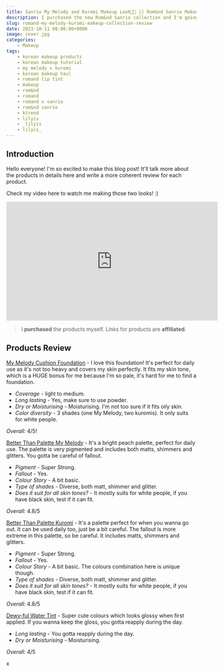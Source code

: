 ```yaml
---
title: Sanrio My Melody and Kuromi Makeup Look🩷💜 || Rom&nd Sanrio Makeup Collection Review💋
description: I purchased the new Rom&nd Sanrio collection and I'm going to make 2 looks as I'll review it!
slug: romand-my-melody-kuromi-makeup-collection-review
date: 2023-10-11 00:00:00+0000
image: cover.jpg
categories:
    - Makeup
tags:
    - korean makeup products
    - korean makeup tutorial
    - my melody x kuromi
    - korean makeup haul
    - romand lip tint
    - makeup
    - rom&nd
    - romand
    - romand x sanrio
    - rom&nd sanrio
    - ktrend
    - lilyis
    - _lilyis
    - lilyis_
---
```


## Introduction

Hello everyone! I'm so excited to make this blog post! It'll talk more about the products in details here and write a more coherent review for each product.

Check my video here to watch me making those two looks! :)

<iframe width="560" height="315" src="https://www.youtube.com/embed/1QsAbOse35Q?si=7t-v3PMPL3gpNzKv" title="YouTube video player" frameborder="0" allow="accelerometer; autoplay; clipboard-write; encrypted-media; gyroscope; picture-in-picture; web-share" allowfullscreen></iframe>

> I **purchased** the products myself. Links for products are **affiliated**.

## Products Review

[My Melody Cushion Foundation](https://amzn.to/46h9TPP) - I love this foundation! It's perfect for daily use as it's not too heavy and covers my skin perfectly. It fits my skin tone, which is a HUGE bonus for me because I'm so pale, it's hard for me to find a foundation.

- *Coverage* - light to medium.
- *Long lasting* - Yes, make sure to use powder.
- *Dry or Moisturising* - Moisturising. I'm not too sure if it fits oily skin.
- *Color diversity* - 3 shades (one My Melody, two kuromis). It only suits for white people.

*Overall:* 4/5!

[Better Than Palette My Melody](https://amzn.to/3ZNtkxn) - It's a bright peach palette, perfect for daily use. The palette is very pigmented and includes both matts, shimmers and glitters. You gotta be careful of fallout.

- *Pigment* - Super Strong.
- *Fallout* - Yes.
- *Colour Story* - A bit basic.
- *Type of shades* - Diverse, both matt, shimmer and glitter.
- *Does it suit for all skin tones?* - It mostly suits for white people, if you have black skin, test if it can fit.

*Overall:* 4.8/5

[Better Than Palette Kuromi](https://amzn.to/3QadE40) - It's a palette perfect for when you wanna go out. It can be used daily too, just be a bit careful. The fallout is more extreme in this palette, so be careful. It includes matts, shimmers and glitters.

- *Pigment* - Super Strong.
- *Fallout* - Yes.
- *Colour Story* - A bit basic. The colours combination here is unique though.
- *Type of shades* -  Diverse, both matt, shimmer and glitter.
- *Does it suit for all skin tones?* - It mostly suits for white people, if you have black skin, test if it can fit.

*Overall:* 4.8/5

[Dewy-ful Water Tint](https://amzn.to/3RSaZgw) - Super cute colours which looks glossy when first applied. If you wanna keep the gloss, you gotta reapply during the day.

- *Long lasting* - You gotta reapply during the day.
- *Dry or Moisturising* - Moisturising.

*Overall:* 4/5

x